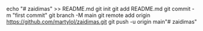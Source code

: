 echo "# zaidimas" >> README.md
git init
git add README.md
git commit -m "first commit"
git branch -M main
git remote add origin https://github.com/martylol/zaidimas.git
git push -u origin main"# zaidimas" 
